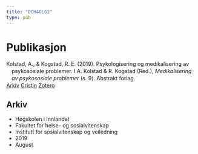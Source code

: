 ```yaml
---
title: "DCH4GLG2"
type: pub
---
```

<h1>Publikasjon</h1>
<article id="csl-bib-container-DCH4GLG2" class="csl-bib-container">
  <div class="csl-bib-body" style="line-height: 1.35; padding-left: 1em; text-indent:-1em;">
  <div class="csl-entry">Kolstad, A., &amp; Kogstad, R. E. (2019). Psykologisering og medikalisering av psykososiale problemer. I A. Kolstad &amp; R. Kogstad (Red.), <i>Medikalisering av psykososiale problemer</i> (s. 9). Abstrakt forlag.</div>
</div>
  <div class="csl-bib-buttons">
    <a href="#taxonomy-article-DCH4GLG2" class="csl-bib-button">Arkiv</a>
    <a href alt="Cristin URL" class="csl-bib-button">Cristin</a>
    <a href alt="Zotero URL" class="csl-bib-button">Zotero</a>
  </div>
  <div id="csl-bib-meta-container-DCH4GLG2"></div>
</article>
<div id="csl-bib-meta-DCH4GLG2" class="csl-bib-meta">
  <article id="taxonomy-article-DCH4GLG2" class="taxonomy-article">
    <h1>Arkiv</h1>
    <ul>
      <li>Høgskolen i Innlandet</li>
      <li>Fakultet for helse- og sosialvitenskap</li>
      <li>Institutt for sosialvitenskap og veiledning</li>
      <li>2019</li>
      <li>August</li>
    </ul>
  </article>
</div>
